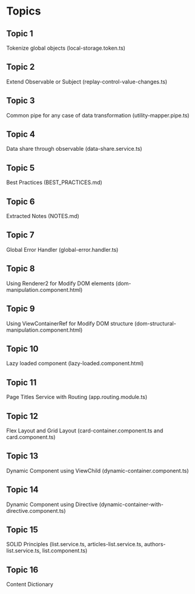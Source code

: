 # Topics

## Topic 1

Tokenize global objects (local-storage.token.ts)

## Topic 2

Extend Observable or Subject (replay-control-value-changes.ts)

## Topic 3

Common pipe for any case of data transformation (utility-mapper.pipe.ts)

## Topic 4

Data share through observable (data-share.service.ts)

## Topic 5

Best Practices (BEST_PRACTICES.md)

## Topic 6

Extracted Notes (NOTES.md)

## Topic 7

Global Error Handler (global-error.handler.ts)

## Topic 8

Using Renderer2 for Modify DOM elements (dom-manipulation.component.html)

## Topic 9

Using ViewContainerRef for Modify DOM structure (dom-structural-manipulation.component.html)

## Topic 10

Lazy loaded component (lazy-loaded.component.html)

## Topic 11

Page Titles Service with Routing (app.routing.module.ts)

## Topic 12

Flex Layout and Grid Layout (card-container.component.ts and card.component.ts)

## Topic 13

Dynamic Component using ViewChild (dynamic-container.component.ts)

## Topic 14

Dynamic Component using Directive (dynamic-container-with-directive.component.ts)

## Topic 15

SOLID Principles (list.service.ts, articles-list.service.ts, authors-list.service.ts, list.component.ts)

## Topic 16

Content Dictionary
